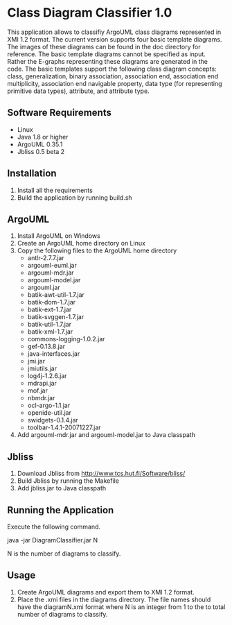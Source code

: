 # Class Diagram Classifier 1.0

This application allows to classifiy ArgoUML class diagrams represented in 
XMI 1.2 format. The current version supports four basic template diagrams. The images 
of these diagrams can be found in the doc directory for reference. The basic template 
diagrams cannot be specified as input. Rather the E-graphs 
representing these diagrams are generated in the code. The basic templates 
support the following class diagram concepts: class, generalization, binary 
association, association end, association end multiplicity, association end 
navigable property, data type (for representing primitive data types), 
attribute, and attribute type.

## Software Requirements

- Linux
- Java 1.8 or higher
- ArgoUML 0.35.1
- Jbliss 0.5 beta 2

## Installation

1. Install all the requirements
2. Build the application by running build.sh

## ArgoUML

1. Install ArgoUML on Windows
2. Create an ArgoUML home directory on Linux
3. Copy the following files to the ArgoUML home directory
   - antlr-2.7.7.jar
   - argouml-euml.jar
   - argouml-mdr.jar
   - argouml-model.jar
   - argouml.jar
   - batik-awt-util-1.7.jar
   - batik-dom-1.7.jar
   - batik-ext-1.7.jar
   - batik-svggen-1.7.jar
   - batik-util-1.7.jar
   - batik-xml-1.7.jar
   - commons-logging-1.0.2.jar
   - gef-0.13.8.jar
   - java-interfaces.jar
   - jmi.jar
   - jmiutils.jar
   - log4j-1.2.6.jar
   - mdrapi.jar
   - mof.jar
   - nbmdr.jar
   - ocl-argo-1.1.jar
   - openide-util.jar
   - swidgets-0.1.4.jar
   - toolbar-1.4.1-20071227.jar
4. Add argouml-mdr.jar and argouml-model.jar to Java classpath

## Jbliss

1. Download Jbliss from http://www.tcs.hut.fi/Software/bliss/
2. Build Jbliss by running the Makefile
3. Add jbliss.jar to Java classpath

## Running the Application

Execute the following command.

java -jar DiagramClassifier.jar N

N is the number of diagrams to classify.

## Usage

1. Create ArgoUML diagrams and export them to XMI 1.2 format.
2. Place the .xmi files in the diagrams directory. The file names should have the 
diagramN.xmi format where N is an integer from 1 to the to total number of diagrams 
to classify.

